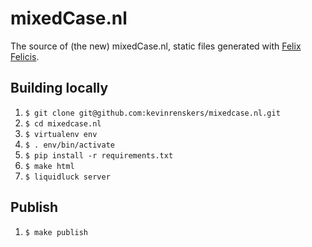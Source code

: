 # mixedCase.nl
The source of (the new) mixedCase.nl, static files generated with [Felix Felicis](https://github.com/lepture/liquidluck).

## Building locally

1. `$ git clone git@github.com:kevinrenskers/mixedcase.nl.git`
2. `$ cd mixedcase.nl`
3. `$ virtualenv env`
4. `$ . env/bin/activate`
5. `$ pip install -r requirements.txt`
6. `$ make html`
7. `$ liquidluck server`

## Publish

1. `$ make publish`
